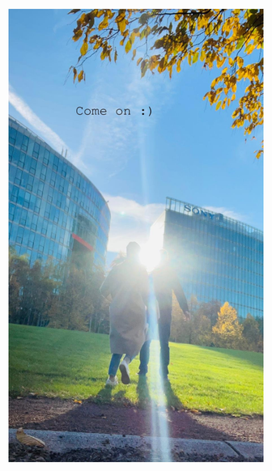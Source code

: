 ![Come on](https://github.com/xkdots/reflexo.github.io/blob/eff2f046c405c66d2a316098a010f95c8c2e4faf/hop.jpg)

